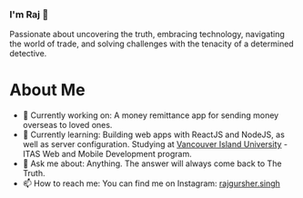 ### I'm Raj 👋

Passionate about uncovering the truth, embracing technology, navigating the world of trade, and solving challenges with the tenacity of a determined detective.

# About Me

- 🔭 Currently working on: A money remittance app for sending money overseas to loved ones.
- 🌱 Currently learning: Building web apps with ReactJS and NodeJS, as well as server configuration. Studying at [Vancouver Island University](https://www.viu.ca/programs/trades-applied-technology/information-technology-and-applied-systems-systems) - ITAS Web and Mobile Development program.
- 💬 Ask me about: Anything. The answer will always come back to The Truth.
- 📫 How to reach me: You can find me on Instagram: [rajgursher.singh](https://www.instagram.com/rajgurshersingh/)
